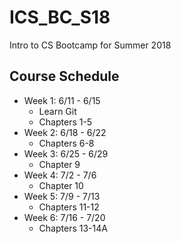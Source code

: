 # ICS_BC_S18
Intro to CS Bootcamp for Summer 2018

## Course Schedule

- Week 1: 6/11 - 6/15
  - Learn Git
  - Chapters 1-5
- Week 2: 6/18 - 6/22
  - Chapters 6-8
- Week 3: 6/25 - 6/29
  - Chapter 9
- Week 4: 7/2 - 7/6
  - Chapter 10
- Week 5: 7/9 - 7/13
  - Chapters 11-12
- Week 6: 7/16 - 7/20
  - Chapters 13-14A
